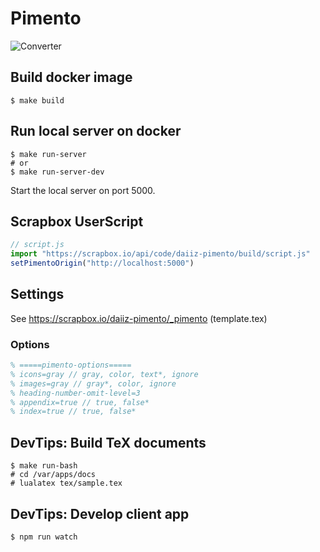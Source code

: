 # Pimento

![Converter](https://github.com/daiiz/pimento/workflows/Converter/badge.svg)

## Build docker image
```
$ make build
```

## Run local server on docker
```
$ make run-server
# or
$ make run-server-dev
```
Start the local server on port 5000.

## Scrapbox UserScript
```js
// script.js
import "https://scrapbox.io/api/code/daiiz-pimento/build/script.js"
setPimentoOrigin("http://localhost:5000")
```

## Settings
See https://scrapbox.io/daiiz-pimento/_pimento (template.tex)

### Options
```tex
% =====pimento-options=====
% icons=gray // gray, color, text*, ignore
% images=gray // gray*, color, ignore
% heading-number-omit-level=3
% appendix=true // true, false*
% index=true // true, false*
```

## DevTips: Build TeX documents
```
$ make run-bash
# cd /var/apps/docs
# lualatex tex/sample.tex
```

## DevTips: Develop client app
```
$ npm run watch
```
